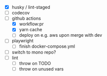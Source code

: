 - [x] husky / lint-staged
- [ ] codecov
- [ ] github actions
  - [x] workflow:pr 
  - [x] yarn cache 
  - [ ] deploy on e.g. aws upon merge with dev
- [ ] playwright
  - [ ] finish docker-compose.yml
- [ ] switch to mono repo?
- [ ] lint
  - [ ] throw on TODO
  - [ ] throw on unused vars
